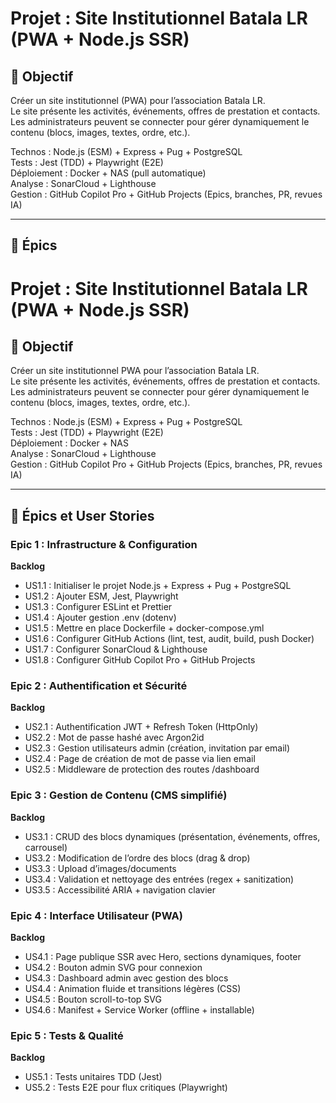 # Projet : Site Institutionnel Batala LR (PWA + Node.js SSR)

## 🎯 Objectif
Créer un site institutionnel (PWA) pour l’association Batala LR.  
Le site présente les activités, événements, offres de prestation et contacts.  
Les administrateurs peuvent se connecter pour gérer dynamiquement le contenu (blocs, images, textes, ordre, etc.).

Technos : Node.js (ESM) + Express + Pug + PostgreSQL  
Tests : Jest (TDD) + Playwright (E2E)  
Déploiement : Docker + NAS (pull automatique)  
Analyse : SonarCloud + Lighthouse  
Gestion : GitHub Copilot Pro + GitHub Projects (Epics, branches, PR, revues IA)

---

## 🧩 Épics


# Projet : Site Institutionnel Batala LR (PWA + Node.js SSR)

## 🎯 Objectif
Créer un site institutionnel PWA pour l’association Batala LR.  
Le site présente les activités, événements, offres de prestation et contacts.  
Les administrateurs peuvent se connecter pour gérer dynamiquement le contenu (blocs, images, textes, ordre, etc.).

Technos : Node.js (ESM) + Express + Pug + PostgreSQL  
Tests : Jest (TDD) + Playwright (E2E)  
Déploiement : Docker + NAS  
Analyse : SonarCloud + Lighthouse  
Gestion : GitHub Copilot Pro + GitHub Projects (Epics, branches, PR, revues IA)

---

## 🧩 Épics et User Stories

### Epic 1 : Infrastructure & Configuration
**Backlog**
- US1.1 : Initialiser le projet Node.js + Express + Pug + PostgreSQL
- US1.2 : Ajouter ESM, Jest, Playwright
- US1.3 : Configurer ESLint et Prettier
- US1.4 : Ajouter gestion .env (dotenv)
- US1.5 : Mettre en place Dockerfile + docker-compose.yml
- US1.6 : Configurer GitHub Actions (lint, test, audit, build, push Docker)
- US1.7 : Configurer SonarCloud & Lighthouse
- US1.8 : Configurer GitHub Copilot Pro + GitHub Projects

### Epic 2 : Authentification et Sécurité
**Backlog**
- US2.1 : Authentification JWT + Refresh Token (HttpOnly)
- US2.2 : Mot de passe hashé avec Argon2id
- US2.3 : Gestion utilisateurs admin (création, invitation par email)
- US2.4 : Page de création de mot de passe via lien email
- US2.5 : Middleware de protection des routes /dashboard

### Epic 3 : Gestion de Contenu (CMS simplifié)
**Backlog**
- US3.1 : CRUD des blocs dynamiques (présentation, événements, offres, carrousel)
- US3.2 : Modification de l’ordre des blocs (drag & drop)
- US3.3 : Upload d’images/documents
- US3.4 : Validation et nettoyage des entrées (regex + sanitization)
- US3.5 : Accessibilité ARIA + navigation clavier

### Epic 4 : Interface Utilisateur (PWA)
**Backlog**
- US4.1 : Page publique SSR avec Hero, sections dynamiques, footer
- US4.2 : Bouton admin SVG pour connexion
- US4.3 : Dashboard admin avec gestion des blocs
- US4.4 : Animation fluide et transitions légères (CSS)
- US4.5 : Bouton scroll-to-top SVG
- US4.6 : Manifest + Service Worker (offline + installable)

### Epic 5 : Tests & Qualité
**Backlog**
- US5.1 : Tests unitaires TDD (Jest)
- US5.2 : Tests E2E pour flux critiques (Playwright)
